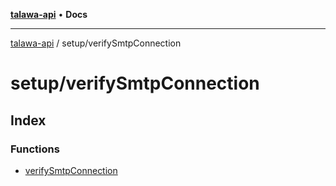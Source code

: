 [**talawa-api**](../../README.md) • **Docs**

***

[talawa-api](../../modules.md) / setup/verifySmtpConnection

# setup/verifySmtpConnection

## Index

### Functions

- [verifySmtpConnection](functions/verifySmtpConnection.md)
